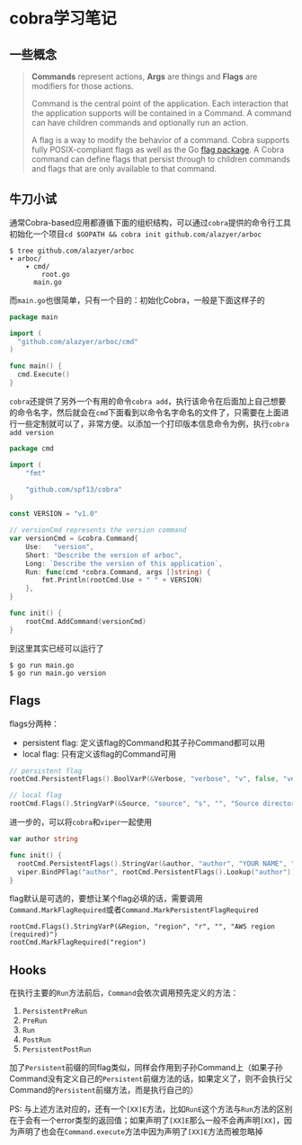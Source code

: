 # cobra学习笔记

## 一些概念

> **Commands** represent actions, **Args** are things and **Flags** are modifiers for those actions.
>
> Command is the central point of the application. Each interaction that the application supports will be contained in a Command. A command can have children commands and optionally run an action.
>
> A flag is a way to modify the behavior of a command. Cobra supports fully POSIX-compliant flags as well as the Go [flag package](https://golang.org/pkg/flag/). A Cobra command can define flags that persist through to children commands and flags that are only available to that command.



## 牛刀小试

通常Cobra-based应用都遵循下面的组织结构，可以通过`cobra`提供的命令行工具初始化一个项目`cd $GOPATH && cobra init github.com/alazyer/arboc`

```
$ tree github.com/alazyer/arboc
▾ arboc/
    ▾ cmd/
        root.go
      main.go
```

而`main.go`也很简单，只有一个目的：初始化Cobra，一般是下面这样子的

```go
package main

import (
  "github.com/alazyer/arboc/cmd"
)

func main() {
  cmd.Execute()
}
```

`cobra`还提供了另外一个有用的命令`cobra add`，执行该命令在后面加上自己想要的命令名字，然后就会在`cmd`下面看到以命令名字命名的文件了，只需要在上面进行一些定制就可以了，非常方便。以添加一个打印版本信息命令为例，执行`cobra add version`

```go
package cmd

import (
	"fmt"

	"github.com/spf13/cobra"
)

const VERSION = "v1.0"

// versionCmd represents the version command
var versionCmd = &cobra.Command{
	Use:   "version",
	Short: "Describe the version of arboc",
	Long: `Describe the version of this application`,
	Run: func(cmd *cobra.Command, args []string) {
		fmt.Println(rootCmd.Use + " " + VERSION)
	},
}

func init() {
	rootCmd.AddCommand(versionCmd)
}
```

到这里其实已经可以运行了

```shell
$ go run main.go
$ go run main.go version
```

## Flags

flags分两种：

- persistent flag: 定义该flag的Command和其子孙Command都可以用
- local flag: 只有定义该flag的Command可用

```go
// persistent flag
rootCmd.PersistentFlags().BoolVarP(&Verbose, "verbose", "v", false, "verbose output")

// local flag
rootCmd.Flags().StringVarP(&Source, "source", "s", "", "Source directory to read from")
```

进一步的，可以将`cobra`和`viper`一起使用

```go
var author string

func init() {
  rootCmd.PersistentFlags().StringVar(&author, "author", "YOUR NAME", "Author name for copyright attribution")
  viper.BindPFlag("author", rootCmd.PersistentFlags().Lookup("author"))
}
```

flag默认是可选的，要想让某个flag必填的话，需要调用`Command.MarkFlagRequired`或者`Command.MarkPersistentFlagRequired`

```
rootCmd.Flags().StringVarP(&Region, "region", "r", "", "AWS region (required)")
rootCmd.MarkFlagRequired("region")
```

## Hooks

在执行主要的`Run`方法前后，`Command`会依次调用预先定义的方法：

1. `PersistentPreRun`
2. `PreRun`
3. `Run`
4. `PostRun`
5. `PersistentPostRun`

加了`Persistent`前缀的同flag类似，同样会作用到子孙Command上（如果子孙Command没有定义自己的`Persistent`前缀方法的话，如果定义了，则不会执行父Command的`Persistent`前缀方法，而是执行自己的）

PS: 与上述方法对应的，还有一个`[XX]E`方法，比如`RunE`这个方法与`Run`方法的区别在于会有一个error类型的返回值；如果声明了`[XX]E`那么一般不会再声明`[XX]`，因为声明了也会在`Command.execute`方法中因为声明了`[XX]E`方法而被忽略掉